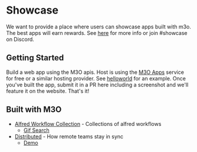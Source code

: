 # Showcase

We want to provide a place where users can showcase apps built with m3o. The best apps will earn 
rewards. See [here](https://github.com/m3o/m3o/discussions/113) for more info or join #showcase 
on Discord.

## Getting Started

Build a web app using the M3O apis. Host is using the [M3O Apps](https://m3o.com/app) service for 
free or a similar hosting provider. See [helloworld](https://github.com/m3o/helloworld) for an 
example. Once you've built the app, submit it in a PR here including a screenshot and we'll feature 
it on the website. That's it!

## Built with M3O

- [Alfred Workflow Collection](https://github.com/h1z3y3/m3o-alfred-workflow) - Collections of alfred workflows
    - [Gif Search](https://github.com/h1z3y3/m3o-alfred-workflow/tree/master/gif-search-go)
- [Distributed](https://godistributed.org/) - How remote teams stay in sync 
    - [Demo](https://distributed.m3o.app)
